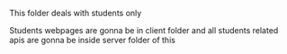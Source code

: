 This folder deals with students only

Students webpages are gonna be in client folder and all students related apis are gonna be inside server folder of this

